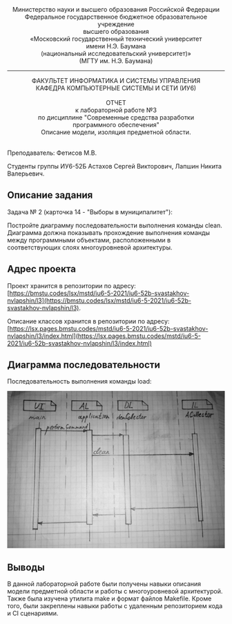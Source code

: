 <div align="center">
Министерство науки и высшего образования Российской Федерации <br />
Федеральное государственное бюджетное образовательное учреждение <br />
высшего образования <br />
«Московский государственный технический университет <br />
имени Н.Э. Баумана <br />
(национальный исследовательский университет)» <br />
(МГТУ им. Н.Э. Баумана)
</div>
<hr />
<div align="center">
ФАКУЛЬТЕТ ИНФОРМАТИКА И СИСТЕМЫ УПРАВЛЕНИЯ <br />
КАФЕДРА КОМПЬЮТЕРНЫЕ СИСТЕМЫ И СЕТИ (ИУ6)
</div>
<br />
<div align="center">
ОТЧЕТ <br />
к лабораторной работе №3 <br />
по дисциплине "Современные средства разработки <br />
программного обеспечения" <br />
Описание модели, изоляция предметной области.
</div>
<br />

Преподаватель: Фетисов М.В.

Студенты группы ИУ6-52Б Астахов Сергей Викторович, Лапшин Никита Валерьевич.

## Описание задания

Задача № 2 (карточка 14 - "Выборы в муниципалитет"): 

Постройте диаграмму последовательности выполнения команды clean. Диаграмма должна показывать прохождение выполнения команды между программными объектами, расположенными в соответствующих слоях многоуровневой архитектуры.

## Адрес проекта

Проект хранится в репозитории по адресу: [https://bmstu.codes/lsx/mstd/iu6-5-2021/iu6-52b-svastakhov-nvlapshin/l3](https://bmstu.codes/lsx/mstd/iu6-5-2021/iu6-52b-svastakhov-nvlapshin/l3).

Описание классов хранится в репозитории по адресу: [https://lsx.pages.bmstu.codes/mstd/iu6-5-2021/iu6-52b-svastakhov-nvlapshin/l3/index.html](https://lsx.pages.bmstu.codes/mstd/iu6-5-2021/iu6-52b-svastakhov-nvlapshin/l3/index.html)

## Диаграмма последовательности

Последовательность выполнения команды load:

![Последовательность выполнения команды load](doc/load.JPG)

## Выводы

В данной лабораторной работе были получены навыки описания модели предметной области и работы с многоуровневой архитектурой. Также была изучена утилита make и формат файлов Makefile. Кроме того, были закреплены навыки работы с удаленным репозиторием кода и CI сценариями.
